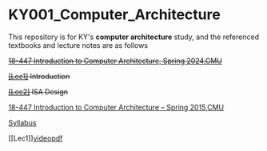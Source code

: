 # KY001_Computer_Architecture
This repository is for KY's **computer architecture** study, and the referenced textbooks and lecture notes are as follows

~~[18-447 Introduction to Computer Architecture, Spring 2024,CMU](https://users.ece.cmu.edu/~jhoe/doku/doku.php?id=18-447_course_schedule_spring_2024)~~

~~[[Lec1]](https://users.ece.cmu.edu/~jhoe/course/ece447/S24handouts/L01.pdf) Introduction~~

~~[[Lec2]](https://users.ece.cmu.edu/~jhoe/course/ece447/S24handouts/L02.pdf) ISA Design~~

[18-447 Introduction to Computer Architecture – Spring 2015,CMU](https://course.ece.cmu.edu/~ece447/s15/doku.php)

[Syllabus](https://course.ece.cmu.edu/~ece447/s15/lib/exe/fetch.php?media=syllabus-18-447-mutlu-s15.pdf)

[[Lec1]][video](https://www.youtube.com/watch?v=zLP_X4wyHbY)[pdf](https://course.ece.cmu.edu/~ece447/s15/lib/exe/fetch.php?media=onur-447-spring15-lecture1-intro-afterlecture.pdf)
